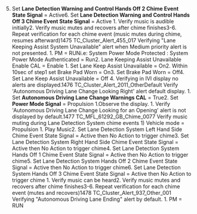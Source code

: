 5. Set **Lane Detection Warning and Control Hands Off 2 Chime Event State Signal** = Active6. Set **Lane Detection Warning and Control Hands Off 3 Chime Event State Signal** = Active 1. Verify music is audible initially2. Verify music mutes and recovers after chime finishes3-6. Repeat verification for each chime event (music mutes during chime, resumes afterward)1475 TC_Cluster_Alert_455_017 Verifying "Lane Keeping Assist System Unavailable" alert when Medium priority alert is not presented. 1. PM = RUNi.e: System Power Mode Protected : System Power Mode Authenticated = Run2. Lane Keeping Assist Unavailable Enable CAL = Enable 1. Set Lane Keep Assist Unavailable = On2. Within 10sec of step1 set Brake Pad Worn = On3. Set Brake Pad Worn = Off4. Set Lane Keep Assist Unavailable = Off 4. Verifying in IVI display no alerts are displayed.1476 TC_Cluster_Alert_2011_OtherDefault Verify 'Autonomous Driving Lane Change Looking Right' alert default display. 1. Set **Autonomous Driving Lane Change Warnings CAL** = True2. Set **Power Mode Signal** = Propulsion 1.Observe the display. 1. Verify 'Autonomous Driving Lane Change Looking for an Opening' alert is not displayed by default.1477 TC_MFL_61292_GB_Chime_0077 Verify music muting during Lane Detection System chime events 1) Vehicle mode = Propulsion 1. Play Music2. Set Lane Detection System Left Hand Side Chime Event State Signal = Active then No Action to trigger chime3. Set Lane Detection System Right Hand Side Chime Event State Signal = Active then No Action to trigger chime4. Set Lane Detection System Hands Off 1 Chime Event State Signal = Active then No Action to trigger chime5. Set Lane Detection System Hands Off 2 Chime Event State Signal = Active then No Action to trigger chime6. Set Lane Detection System Hands Off 3 Chime Event State Signal = Active then No Action to trigger chime 1. Verify music can be heard2. Verify music mutes and recovers after chime finishes3-6. Repeat verification for each chime event (mutes and recovers)1478 TC_Cluster_Alert_937_Other_001 Verifying "Autonomous Driving Lane Ending" alert by default. 1. PM = RUN